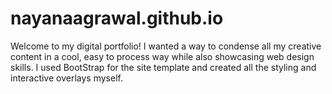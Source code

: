 # nayanaagrawal.github.io

Welcome to my digital portfolio! I wanted a way to condense all my creative content in a cool, easy to process way while also showcasing web design skills.
I used BootStrap for the site template and created all the styling and interactive overlays myself.
